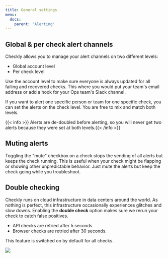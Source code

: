 ```yaml
---
title: General settings
menu:
  docs:
    parent: "Alerting"
---
```


##  Global & per check alert channels

Checkly allows you to manage your alert channels on two different levels:

- Global account level
- Per check level

Use the account level to make sure everyone is always updated for all failing and recovered checks. This where you would
put your team's email address or add a hook for your Ops team's Slack channel.

If you want to alert one specific person or team for one specific check, you can set the alerts on the check level.
You are free to mix and match both levels.

{{< info >}} Alerts are de-doubled before alerting, so you will never get two alerts because they were set at both levels.{{< /info >}}


## Muting alerts

Toggling the "mute" checkbox on a check stops the sending of all alerts but keeps the check running. This is useful when
your check might be flapping or showing other unpredictable behavior. Just mute the alerts but keep the check going while
you troubleshoot.

## Double checking

Checkly runs on cloud infrastructure in data centers around the world. As nothing is perfect, this infrastructure
occasionally experiences glitches and slow downs. Enabling the  **double check** option makes sure we rerun your check
to catch false positives.

- API checks are retried after 5 seconds
- Browser checks are retried after 30 seconds.

This feature is switched on by default for all checks.

![](/docs/images/alerting/double_check.png)

